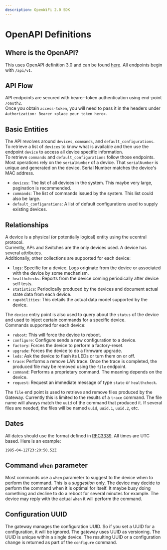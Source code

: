 ```yaml
---
description: OpenWiFi 2.0 SDK
---
```


# OpenAPI Definitions

## Where is the OpenAPI?

This uses OpenAPI definition 3.0 and can be found [here](https://github.com/Telecominfraproject/wlan-cloud-ucentralgw/blob/main/openapi/ucentral/ucentral.yaml). All endpoints begin with `/api/v1`.

## API Flow

API endpoints are secured with bearer-token authentication using end-point `/oauth2`.  
Once you obtain `access-token`, you will need to pass it in the headers under `Authorization: Bearer <place your token here>`.

## Basic Entities

The API revolves around `devices`, `commands`, and `default_configurations`.  
To retrieve a list of `devices` to know what is available and then use the endpoint `device` to access all device specific information.  
To retrieve `commands` and `default_configurations` follow those endpoints.  
Most operations rely on the `serialNumber` of a device. That `serialNumber` is unique and generated on the device. Serial Number matches the device's MAC address.

* `devices`: The list of all devices in the system. This maybe very large, pagination is recommended.
* `commands`: The list of commands issued by the system. This list could also be large.
* `default_configurations`: A list of default configurations used to supply existing devices.

## Relationships

A device is a physical \(or potentially logical\) entity using the ucentral protocol.  
Currently, APs and Switches are the only devices used. A device has several attributes.  
Additionally, other collections are supported for each device:

* `logs`: Specific for a device. Logs originate from the device or associated with the device by some mechanism.
* `healthchecks`: Reports from the device coming periodically after device self tests.
* `statistics`: Periodically produced by the devices and document actual state data from each device.
* `capabilities`: This details the actual data model supported by the device.

The `device` entry point is also used to query about the `status` of the device and used to inject certain commands for a specific device.  
Commands supported for each device:

* `reboot`: This will force the device to reboot.
* `configure`: Configure sends a new configuration to a device.
* `factory`: Forces the device to perform a factory-reset.
* `upgrade`: Forces the device to do a firmware upgrade.
* `leds`: Ask the device to flash its LEDs or turn them on or off.
* `trace`: Performs a remove LAN trace. Once the trace is completed, the produced file may be removed using the `file` endpoint.
* `command`: Performs a proprietary command. The meaning depends on the device.
* `request`: Request an immediate message of type `state` or `healthcheck`.

The `file` end point is used to retrieve and remove files produced by the Gateway. Currently this is limited to the results of a `trace` command. The file name will always match the `uuid` of the command that produced it. If several files are needed, the files will be named `uuid`, `uuid.1`, `uuid.2`, etc.

## Dates

All dates should use the format defined in [RFC3339](https://tools.ietf.org/html/rfc3339). All times are UTC based. Here is an example:

```text
1985-04-12T23:20:50.52Z
```

## Command `when` parameter

Most commands use a `when` parameter to suggest to the device when to perform the command. This is a _suggestion_ only. The device may decide to perform the command when it is optimal for itself. It maybe busy doing something and decline to do a reboot for several minutes for example. The device may reply with the actual `when` it will perform the command.

## Configuration UUID

The gateway manages the configuration UUID. So if you set a UUID for a configuration, it will be ignored. The gateway uses UUID as versioning. The UUID is unique within a single device. The resulting UUID or a configuration change is returned as part of the `configure` command.

